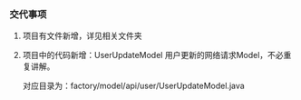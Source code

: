 ### 交代事项

1. 项目有文件新增，详见相关文件夹

2. 项目中的代码新增：UserUpdateModel 用户更新的网络请求Model，不必重复讲解。

   对应目录为：factory/model/api/user/UserUpdateModel.java